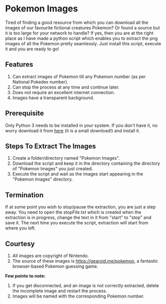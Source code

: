 # Pokemon Images
Tired of finding a good resource from which you can download all the images of our favourite fictional creatures Pokemon?
Or found a source but it is too large for your network to handle?
If yes, then you are at the right place as I have made a python script which enables you to extract the png images of all the Pokemon pretty seamlessly.
Just install this script, execute it and you are ready to go!

## Features
1. Can extract images of Pokemon till any Pokemon number (as per National Pokedex number).
2. Can stop the process at any time and continue later.
3. Does not require an excellent internet connection.
4. Images have a transparent background.

## Prerequisite
Only Python 3 needs to be installed in your system. If you don't have it, no worry download it from [here](https://www.python.org/downloads/) (it is a small download!) and install it.

## Steps To Extract The Images
1. Create a folder/directory named "Pokemon Images".
2. Download the script and keep it in the directory containing the directory of "Pokemon Images" you just created.
3. Execute the script and wait as the images start appearing in the "Pokemon Images" directory.

## Termination
If at some point you wish to stop/pause the extraction, you are just a step away.
You need to open the stopFile.txt which is created when the extraction is in progress, change the text in it from "start" to "stop" and save it.
The next time you execute the script, extraction will start from where you left.

## Courtesy
1. All images are copyright of Nintendo.
2. The source of these images is https://gearoid.me/pokemon, a fantastic browser-based Pokemon guessing game.

**Few points to note:**
1. If you get disconnected, and an image is not correctly extracted, delete the incomplete image and restart the process.
2. Images will be named with the corresponding Pokemon number.
